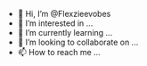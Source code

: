 - 👋 Hi, I’m @Flexzieevobes
- 👀 I’m interested in ...
- 🌱 I’m currently learning ...
- 💞️ I’m looking to collaborate on ...
- 📫 How to reach me ...

<!---
Flexzieevobes/Flexzieevobes is a ✨ special ✨ repository because its `README.md` (this file) appears on your GitHub profile.
You can click the Preview link to take a look at your changes.
--->
